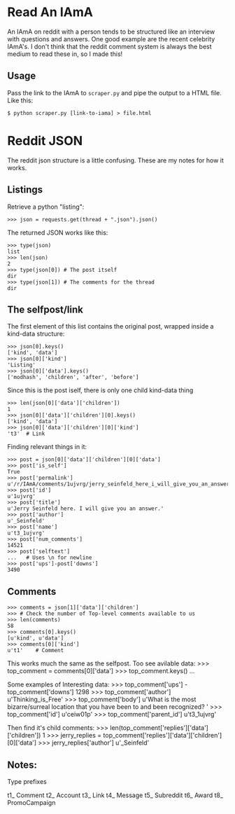 Read An IAmA
===

An IAmA on reddit with a person tends to be structured like an interview with questions and answers. One good example are the recent celebrity IAmA's. I don't think that the reddit comment system is always the best medium to read these in, so I made this!

Usage
----

Pass the link to the IAmA to `scraper.py` and pipe the output to a HTML file. Like this:

    $ python scraper.py [link-to-iama] > file.html


Reddit JSON
====

The reddit json structure is a little confusing. These are my notes for how it works. 

Listings
---

Retrieve a python "listing":

    >>> json = requests.get(thread + ".json").json()

The returned JSON works like this:
    
    >>> type(json) 
    list
    >>> len(json)
    2
    >>> type(json[0]) # The post itself
    dir
    >>> type(json[1]) # The comments for the thread
    dir

The selfpost/link
---

The first element of this list contains the original post, wrapped inside a kind-data structure:

    >>> json[0].keys()
    ['kind', 'data']
    >>> json[0]['kind']
    'Listing'
    >>> json[0]['data'].keys()
    ['modhash', 'children', 'after', 'before']

Since this is the post iself, there is only one child kind-data thing

    >>> len(json[0]['data']['children']) 
    1
    >>> json[0]['data']['children'][0].keys() 
    ['kind', 'data']
    >>> json[0]['data']['children'][0]['kind']
    't3'  # Link

Finding relevant things in it:

    >>> post = json[0]['data']['children'][0]['data']
    >>> post['is_self']
    True
    >>> post['permalink']
    u'/r/IAmA/comments/1ujvrg/jerry_seinfeld_here_i_will_give_you_an_answer/'
    >>> post['id']
    u'1ujvrg'
    >>> post['title']
    u'Jerry Seinfeld here. I will give you an answer.'
    >>> post['author']
    u'_Seinfeld'
    >>> post['name']
    u't3_1ujvrg'
    >>> post['num_comments']
    14521
    >>> post['selftext'] 
    ...   # Uses \n for newline
    >>> post['ups']-post['downs']
    3490    


Comments
---

    >>> comments = json[1]['data']['children']
    >>> # Check the number of Top-level comments available to us
    >>> len(comments)
    58
    >>> comments[0].keys()
    [u'kind', u'data']
    >>> comments[0]['kind']
    u't1'    # Comment

This works much the same as the selfpost. Too see avilable data:
     >>> top_comment = comments[0]['data']
     >>> top_comment.keys()
     ...

Some examples of Interesting data:
     >>> top_comment['ups'] - top_comment['downs']
     1298
     >>> top_comment['author']
     u'Thinking_is_Free'
     >>> top_comment['body']
     u'What is the most bizarre/surreal location that you have been to and been recognized? '
     >>> top_comment['id']
     u'ceiw01p'
     >>> top_comment['parent_id']
     u't3_1ujvrg'

Then find it's child comments:
     >>> len(top_comment['replies']['data']['children'])
     1
     >>> jerry_replies = top_comment['replies']['data']['children'][0]['data']
     >>> jerry_replies['author']
     u'_Seinfeld'


Notes:
----

Type prefixes

   t1_  Comment
   t2_  Account
   t3_  Link
   t4_  Message
   t5_  Subreddit
   t6_  Award
   t8_  PromoCampaign
